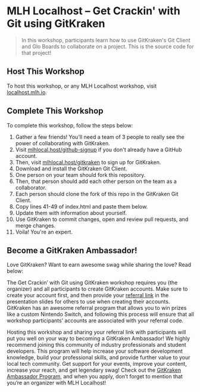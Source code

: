# MLH Localhost – Get Crackin' with Git using GitKraken

>In this workshop, participants learn how to use GitKraken's Git Client and Glo Boards to collaborate on a project. This is the source code for that project! 

## Host This Workshop 

To host this workshop, or any MLH Localhost workshop, visit [localhost.mlh.io](localhost.mlh.io).

## Complete This Workshop 

To complete this workshop, follow the steps below: 
1. Gather a few friends! You'll need a team of 3 people to really see the power of collaborating with GitKraken. 
2. Visit [mlhlocal.host/github-signup](mlhlocal.host/github-signup) if you don't already have a GitHub account. 
3. Then, visit [mlhlocal.host/gitkraken](mlhlocal.host/gitkraken) to sign up for GitKraken. 
4. Download and install the GitKraken Git Client. 
5. One person on your team should fork this repository. 
6. Then, that person should add each other person on the team as a collaborator. 
7. Each person should clone the fork of this repo in the GitKraken Git Client. 
8. Copy lines 41-49 of index.html and paste them below. 
9. Update them with information about yourself. 
10. Use GitKraken to commit changes, open and review pull requests, and merge changes. 
11. Voila! You're an expert. 

## Become a GitKraken Ambassador! 

Love GitKraken? Want to earn awesome swag while sharing the love? Read below: 

The Get Crackin’ with Git using GitKraken workshop requires you (the organizer) and all participants to create GitKraken accounts. Make sure to create your account first, and then provide your [referral link](https://app.gitkraken.com/referrals) in the presentation slides for others to use when creating their accounts. GitKraken has an awesome referral program that allows you to win prizes like a custom Nintendo Switch, and following this process will ensure that all workshop participants’ accounts are associated with your referral code.

Hosting this workshop and sharing your referral link with participants will put you well on your way to becoming a GitKraken Ambassador! We highly recommend joining this community of industry professionals and student developers. This program will help increase your software development knowledge, build your professional skills, and provide further value to your local tech community. Get support for your events, improve your content, increase your reach, and get legendary swag! Check out the [GitKraken Ambassador Program](https://www.gitkraken.com/ambassador), and when you apply, don’t forget to mention that you’re an organizer with MLH Localhost!
